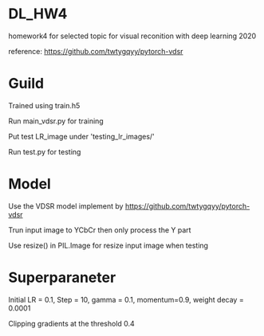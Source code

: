 # DL_HW4
homework4 for selected topic for visual reconition with deep learning 2020

reference: https://github.com/twtygqyy/pytorch-vdsr

# Guild
Trained using train.h5

Run main_vdsr.py for training


Put test LR_image under 'testing_lr_images/'

Run test.py for testing

# Model
Use the VDSR model implement by https://github.com/twtygqyy/pytorch-vdsr

Trun input image to YCbCr then only process the Y part

Use resize() in PIL.Image for resize input image when testing

# Superparaneter
Initial LR = 0.1,
Step = 10,
gamma = 0.1,
momentum=0.9,
weight decay = 0.0001

Clipping gradients at the threshold 0.4


